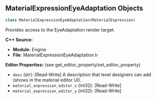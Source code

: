 ## MaterialExpressionEyeAdaptation Objects

```python
class MaterialExpressionEyeAdaptation(MaterialExpression)
```

Provides access to the EyeAdaptation render target.

**C++ Source:**

- **Module**: Engine
- **File**: MaterialExpressionEyeAdaptation.h

**Editor Properties:** (see get_editor_property/set_editor_property)

- ``desc`` (str):  [Read-Write] A description that level designers can add (shows in the material editor UI).
- ``material_expression_editor_x`` (int32):  [Read-Write]
- ``material_expression_editor_y`` (int32):  [Read-Write]

<a id="unreal.MaterialExpressionEyeAdaptationInverse"></a>